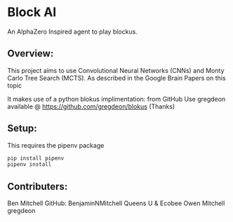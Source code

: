 <h1>Block AI</h1>

An AlphaZero Inspired agent to play blockus.


<h2>Overview:</h2>

This project aims to use Convolutional Neural Networks (CNNs) and Monty Carlo Tree Search (MCTS).
As described in the Google Brain Papers on this topic

It makes use of a python blokus implimentation: from GitHub Use gregdeon available @ https://github.com/gregdeon/blokus (Thanks)
    

<h2>Setup:</h2>
This requires the pipenv package

``` python
pip install pipenv
pipenv install
```

<h2>Contributers:</h2>
Ben Mitchell  GitHub: BenjaminNMitchell Queens U & Ecobee
Owen Mitchell 
gregdeon 

